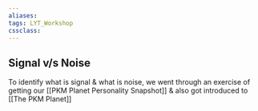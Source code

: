 ```yaml
---
aliases:
tags: LYT_Workshop 
cssclass:
---
```

## Signal v/s Noise
To identify what is signal & what is noise, we went through an exercise of getting our [[PKM Planet Personality Snapshot]] & also got introduced to [[The PKM Planet]]


